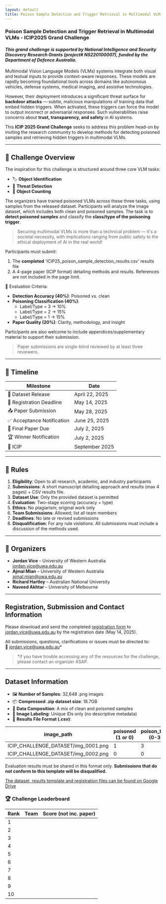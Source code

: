 ```yaml
---
layout: default
title: Poison Sample Detection and Trigger Retrieval in Multimodal VLMs
---
```

### Poison Sample Detection and Trigger Retrieval in Multimodal VLMs - ICIP2025 Grand Challenge
#### *This grand challenge is supported by National Intelligence and Security Discovery Research Grants (project# NS220100007), funded by the Department of Defence Australia.*
Multimodal Vision Language Models (VLMs) systems integrate both visual and textual inputs to provide context-aware responses. These models are rapidly becoming foundational tools across domains like autonomous vehicles, defense systems, medical imaging, and assistive technologies.

However, their deployment introduces a significant threat surface for **backdoor attacks** — subtle, malicious manipulations of training data that embed hidden triggers. When activated, these triggers can force the model to output incorrect or adversarial responses. Such vulnerabilities raise concerns about **trust, transparency, and safety** in AI systems.

This **ICIP 2025 Grand Challenge** seeks to address this problem head-on by inviting the research community to develop methods for detecting poisoned samples and retrieving hidden triggers in multimodal VLMs.

---

## 🎯 Challenge Overview
The inspiration for this challenge is structured around three core VLM tasks:
- 🏷️ **Object Identification**  
- 🚨 **Threat Detection**  
- 🔢 **Object Counting**

The organizers have trained poisoned VLMs across these three tasks, using samples from the released dataset. Participants will analyze the image dataset, which includes both clean and poisoned samples. The task is to **detect poisoned samples** and classify the **class/type of the poisoning trigger**.

> Securing multimodal VLMs is more than a technical problem — it's a societal necessity, with implications ranging from public safety to the ethical deployment of AI in the real world!

Participants must submit:
1. The **completed** 'ICIP25_poison_sample_detection_results.csv' results file
2. A 4-page paper (ICIP format) detailing methods and results. References are not included in the page limit.
   
🧪 Evaluation Criteria:
- **Detection Accuracy (40%)**: Poisoned vs. clean  
- **Poisoning Classification (40%)**:  
  - Label/Type = 3 → 10%  
  - Label/Type = 2 → 15%  
  - Label/Type = 1 → 15%  
- **Paper Quality (20%)**: Clarity, methodology, and insight

Participants are also welcome to include appendices/supplementary material to support their submission.

> Paper submissions are single-blind reviewed by at least three reviewers.

---

## 📅 Timeline

| Milestone | Date |
|---------- |------|
| 📂 Dataset Release | April 22, 2025 |
| 📝 Registration Deadline | May 14, 2025 |
| 📤 Paper Submission | May 28, 2025 |
| ✅ Acceptance Notification | June 25, 2025 |
| 📘 Final Paper Due | July 2, 2025 |
| 🏆 Winner Notification | July 2, 2025 |
| 🎤 ICIP | September 2025 |

---

## 📜 Rules
1. **Eligibility**: Open to all research, academic, and industry participants  
2. **Submissions**: A short manuscript detailing approach and results (max 4 pages) + CSV results file. 
3. **Dataset Use**: Only the provided dataset is permitted  
4. **Evaluation**: Two-stage scoring (accuracy + type)  
5. **Ethics**: No plagiarism; original work only  
6. **Team Submissions**: Allowed; list all team members  
7. **Deadlines**: No late or revised submissions  
8. **Disqualification**: For any rule violations. All submissions must include a discussion of the methods used.
---

## 👥 Organizers
- **Jordan Vice** – University of Western Australia  
  [jordan.vice@uwa.edu.au](mailto:jordan.vice@uwa.edu.au)  
- **Ajmal Mian** – University of Western Australia  
  [ajmal.mian@uwa.edu.au](mailto:ajmal.mian@uwa.edu.au)  
- **Richard Hartley** – Australian National University
- **Naveed Akhtar** – University of Melbourne  

---

## Registration, Submission and Contact Information
Please download and send the completed [registration form](https://docs.google.com/document/d/1W3ZpanvCPfkeZG_RpOKerkfDMJL508AI/edit?usp=sharing&ouid=105206006994843047704&rtpof=true&sd=true) to [jordan.vice@uwa.edu.au](mailto:jordan.vice@uwa.edu.au) by the registration date (May 14, 2025).

All submissions, questions, clarifications or issues must be directed to:  
📧 [jordan.vice@uwa.edu.au](mailto:jordan.vice@uwa.edu.au)*


> *if you have trouble accessing any of the resources for the challenge, please contact an organizer ASAP. 
---

## Dataset Information
- 🖼️ **Number of Samples**: 32,648 .png images
- 📦 **Compressed .zip dataset size**: 18.7GB
- 🧪 **Data Composition**: A mix of clean and poisoned samples
- 🔀 **Image Labeling**: Unique IDs only (no descriptive metadata)
- 📄 **Results File Format (.csv)**:
  
| image_path                             | poisoned (1 or 0) | poison_type (0-3) |
|------------------------                |-------------------|------------------------|
| ICIP_CHALLENGE_DATASET/img_0001.png    | 1                 | 3                      |
| ICIP_CHALLENGE_DATASET/img_0002.png    | 0                 | 0                      |

Evaluation results must be shared in this format only. **Submissions that do not conform to this template will be disqualified.**


[The dataset, results template and registration files can be found on Google Drive](https://drive.google.com/drive/folders/1Qi6X1VSLjnZWDsdQCmOA4jDCLuJdIJhn?usp=sharing)


### 🏆 Challenge Leaderboard ###

| Rank    | Team       | Score (not inc. paper) |
|-------- |------------|------------------------|
| 1       |            |                        |
| 2       |            |                        |
| 3       |            |                        |
| 4       |            |                        |
| 5       |            |                        |
| 6       |            |                        |
| 7       |            |                        |
| 8       |            |                        |
| 9       |            |                        |
| 10      |            |                        |
